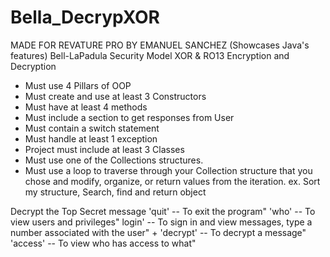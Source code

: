 # Bella_DecrypXOR
MADE FOR REVATURE PRO BY EMANUEL SANCHEZ
(Showcases Java's features) 
Bell-LaPadula Security Model
XOR & RO13 Encryption and Decryption


* Must use 4 Pillars of OOP
* Must create and use at least 3 Constructors
* Must have at least 4 methods
* Must include a section to get responses from User
* Must contain a switch statement
* Must handle at least 1 exception
* Project must include at least 3 Classes
* Must use one of the Collections structures.
* Must use a loop to traverse through your Collection structure that you chose and modify, organize, or return values from the iteration. 
ex. Sort my structure, Search, find and return object


Decrypt the Top Secret message
'quit' -- To exit the program"
'who' -- To view users and privileges"
login' -- To sign in and view messages, type a number associated with the user" +
'decrypt' -- To decrypt a message"
'access' -- To view who has access to what"


